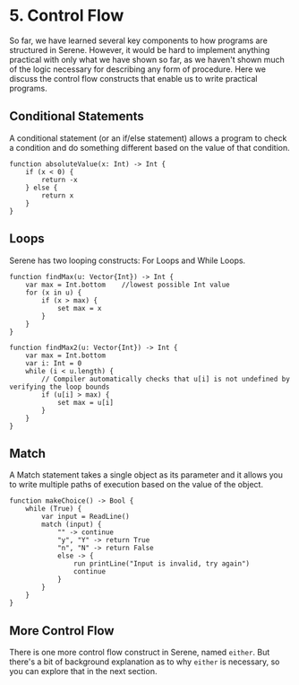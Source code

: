 # 5. Control Flow

So far, we have learned several key components to how programs are structured in Serene. However, it would be hard to implement anything practical with only what we have shown so far, as we haven't shown much of the logic necessary for describing any form of procedure. Here we discuss the control flow constructs that enable us to write practical programs.

## Conditional Statements

A conditional statement (or an if/else statement) allows a program to check a condition and do something different based on the value of that condition.

```serene
function absoluteValue(x: Int) -> Int {
	if (x < 0) {
		return -x
	} else {
		return x
	}
}
```

## Loops

Serene has two looping constructs: For Loops and While Loops.

```serene
function findMax(u: Vector{Int}) -> Int {
	var max = Int.bottom	//lowest possible Int value
	for (x in u) {
		if (x > max) {
			set max = x
		}
	}
}

function findMax2(u: Vector{Int}) -> Int {
	var max = Int.bottom
	var i: Int = 0
	while (i < u.length) {
		// Compiler automatically checks that u[i] is not undefined by verifying the loop bounds
		if (u[i] > max) {	
			set max = u[i]
		}
	}
}
```

## Match

A Match statement takes a single object as its parameter and it allows you to write multiple paths of execution based on the value of the object.

```serene
function makeChoice() -> Bool {
	while (True) {
        var input = ReadLine()
        match (input) {
            "" -> continue
            "y", "Y" -> return True
            "n", "N" -> return False
            else -> {
            	run printLine("Input is invalid, try again")
            	continue
            }
        }
	}
}
```

## More Control Flow

There is one more control flow construct in Serene, named `either`. But there's a bit of background explanation as to why `either` is necessary, so you can explore that in the next section.